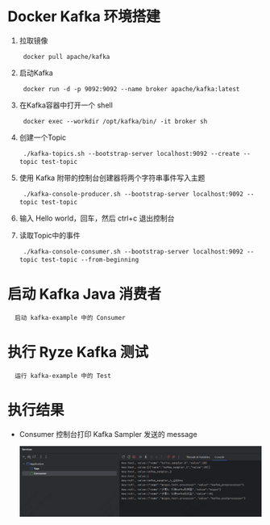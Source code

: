 # Docker Kafka 环境搭建

1. 拉取镜像

        docker pull apache/kafka

2. 启动Kafka

        docker run -d -p 9092:9092 --name broker apache/kafka:latest

3. 在Kafka容器中打开一个 shell

        docker exec --workdir /opt/kafka/bin/ -it broker sh

4. 创建一个Topic

        ./kafka-topics.sh --bootstrap-server localhost:9092 --create --topic test-topic

5. 使用 Kafka 附带的控制台创建器将两个字符串事件写入主题

        ./kafka-console-producer.sh --bootstrap-server localhost:9092 --topic test-topic

6. 输入 Hello world，回车，然后 ctrl+c 退出控制台

7. 读取Topic中的事件

        ./kafka-console-consumer.sh --bootstrap-server localhost:9092 --topic test-topic --from-beginning

# 启动 Kafka Java 消费者

      启动 kafka-example 中的 Consumer

# 执行 Ryze Kafka 测试

      运行 kafka-example 中的 Test

# 执行结果

- Consumer 控制台打印 Kafka Sampler 发送的 message

  ![kafka_consumer](images/kafka_consumer.png)